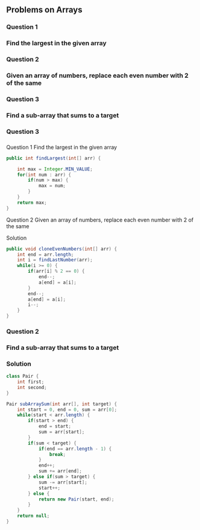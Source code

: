 ## Problems on Arrays

### Question 1
### Find the largest in the given array
### Question 2
### Given an array of numbers, replace each even number with 2 of the same
### Question 3
### Find a sub-array that sums to a target
### Question 3
### 

Question 1
Find the largest in the given array
```java
public int findLargest(int[] arr) {

    int max = Integer.MIN_VALUE;
    for(int num : arr) {
        if(num > max) {
            max = num;
        }
    }
    return max;
}
```

Question 2
Given an array of numbers, replace each even number with 2 of the same

Solution
```java
public void cloneEvenNumbers(int[] arr) {
    int end = arr.length;
    int i = findLastNumber(arr);
    while(i >= 0) {
        if(arr[i] % 2 == 0) {
            end--;
            a[end] = a[i];
        }
        end--;
        a[end] = a[i];
        i--;
    }
}
```

### Question 2
### Find a sub-array that sums to a target

### Solution
```java
class Pair {
    int first;
    int second;
}

Pair subArraySum(int arr[], int target) {
    int start = 0, end = 0, sum = arr[0];
    while(start < arr.length) {
        if(start > end) {
            end = start;
            sum = arr[start];
        }
        if(sum < target) {
            if(end == arr.length - 1) {
                break;
            }
            end++;
            sum += arr[end];
        } else if(sum > target) {
            sum -= arr[start];
            start++;
        } else {
            return new Pair(start, end);
        }
    }
    return null;
}
```